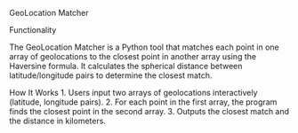 GeoLocation Matcher

Functionality

The GeoLocation Matcher is a Python tool that matches each point in one array of geolocations to the closest point in another array using the Haversine formula. It calculates the spherical distance between latitude/longitude pairs to determine the closest match.

How It Works
	1.	Users input two arrays of geolocations interactively (latitude, longitude pairs).
	2.	For each point in the first array, the program finds the closest point in the second array.
	3.	Outputs the closest match and the distance in kilometers.